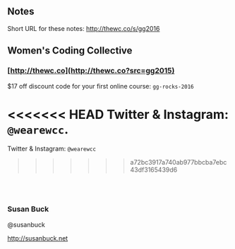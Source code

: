 ## Notes

Short URL for these notes: http://thewc.co/s/gg2016

## Women's Coding Collective

### [http://thewc.co](http://thewc.co?src=gg2015)

$17 off discount code for your first online course: `gg-rocks-2016`

<<<<<<< HEAD
Twitter & Instagram: `@wearewcc`.
=======
Twitter & Instagram: `@wearewcc`
>>>>>>> a72bc3917a740ab977bbcba7ebc43df3165439d6

<br><br>
### Susan Buck

@susanbuck

<http://susanbuck.net>
